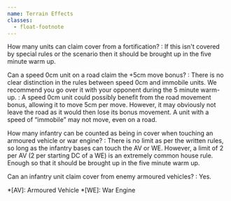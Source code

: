 ```yaml
---
name: Terrain Effects
classes:
  - float-footnote
---
```

How many units can claim cover from a fortification?
: If this isn't covered by special rules or the scenario then it should be brought up in the five minute warm up.

Can a speed 0cm unit on a road claim the +5cm move bonus?
: There is no clear distinction in the rules between speed 0cm and immobile units. We recommend you go over it with your opponent during the 5 minute warm-up.
: A speed 0cm unit could possibly benefit from the road movement bonus, allowing it to move 5cm per move. However, it may obviously not leave the road as it would then lose its bonus movement. A unit with a speed of <q>immobile</q> may not move, even on a road.

How many infantry can be counted as being in cover when touching an armoured vehicle or war engine?
: There is no limit as per the written rules, so long as the infantry bases can touch the AV or WE. However, a limit of 2 per AV (2 per starting DC of a WE) is an extremely common house rule. Enough so that it should be brought up in the five minute warm up.

Can an infantry unit claim cover from enemy armoured vehicles?
: Yes.

*[AV]: Armoured Vehicle
*[WE]: War Engine